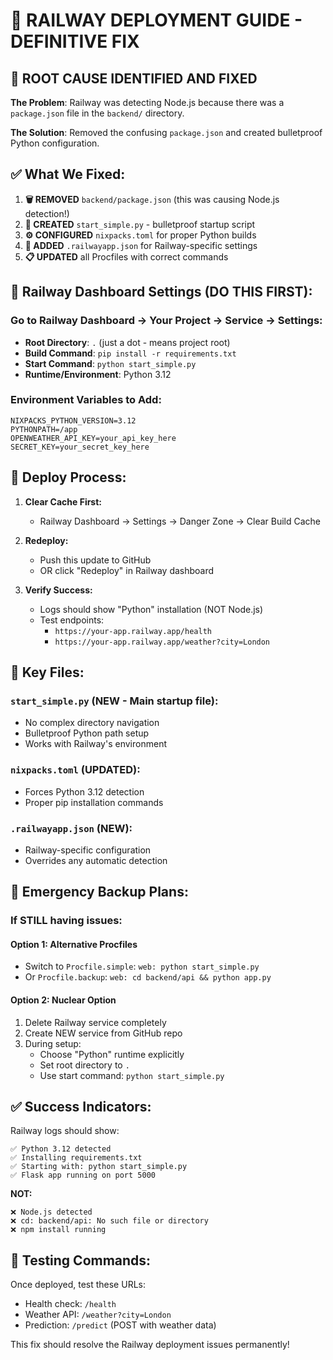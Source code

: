 # 🚀 RAILWAY DEPLOYMENT GUIDE - DEFINITIVE FIX

## 🎯 ROOT CAUSE IDENTIFIED AND FIXED

**The Problem**: Railway was detecting Node.js because there was a `package.json` file in the `backend/` directory.

**The Solution**: Removed the confusing `package.json` and created bulletproof Python configuration.

## ✅ What We Fixed:

1. **🗑️ REMOVED** `backend/package.json` (this was causing Node.js detection!)
2. **📝 CREATED** `start_simple.py` - bulletproof startup script
3. **⚙️ CONFIGURED** `nixpacks.toml` for proper Python builds
4. **🔧 ADDED** `.railwayapp.json` for Railway-specific settings
5. **📋 UPDATED** all Procfiles with correct commands

## 🚀 Railway Dashboard Settings (DO THIS FIRST):

### Go to Railway Dashboard → Your Project → Service → Settings:
- **Root Directory**: `.` (just a dot - means project root)
- **Build Command**: `pip install -r requirements.txt`
- **Start Command**: `python start_simple.py`
- **Runtime/Environment**: Python 3.12

### Environment Variables to Add:
```
NIXPACKS_PYTHON_VERSION=3.12
PYTHONPATH=/app
OPENWEATHER_API_KEY=your_api_key_here
SECRET_KEY=your_secret_key_here
```

## 🔄 Deploy Process:

1. **Clear Cache First:**
   - Railway Dashboard → Settings → Danger Zone → Clear Build Cache
   
2. **Redeploy:**
   - Push this update to GitHub
   - OR click "Redeploy" in Railway dashboard

3. **Verify Success:**
   - Logs should show "Python" installation (NOT Node.js)
   - Test endpoints:
     - `https://your-app.railway.app/health`
     - `https://your-app.railway.app/weather?city=London`

## 📁 Key Files:

### `start_simple.py` (NEW - Main startup file):
- No complex directory navigation
- Bulletproof Python path setup
- Works with Railway's environment

### `nixpacks.toml` (UPDATED):
- Forces Python 3.12 detection
- Proper pip installation commands

### `.railwayapp.json` (NEW):
- Railway-specific configuration
- Overrides any automatic detection

## 🚨 Emergency Backup Plans:

### If STILL having issues:

#### Option 1: Alternative Procfiles
- Switch to `Procfile.simple`: `web: python start_simple.py`
- Or `Procfile.backup`: `web: cd backend/api && python app.py`

#### Option 2: Nuclear Option
1. Delete Railway service completely
2. Create NEW service from GitHub repo
3. During setup:
   - Choose "Python" runtime explicitly
   - Set root directory to `.`
   - Use start command: `python start_simple.py`

## ✅ Success Indicators:

Railway logs should show:
```
✅ Python 3.12 detected
✅ Installing requirements.txt
✅ Starting with: python start_simple.py
✅ Flask app running on port 5000
```

**NOT:**
```
❌ Node.js detected
❌ cd: backend/api: No such file or directory
❌ npm install running
```

## 📝 Testing Commands:

Once deployed, test these URLs:
- Health check: `/health`
- Weather API: `/weather?city=London`
- Prediction: `/predict` (POST with weather data)

This fix should resolve the Railway deployment issues permanently!
